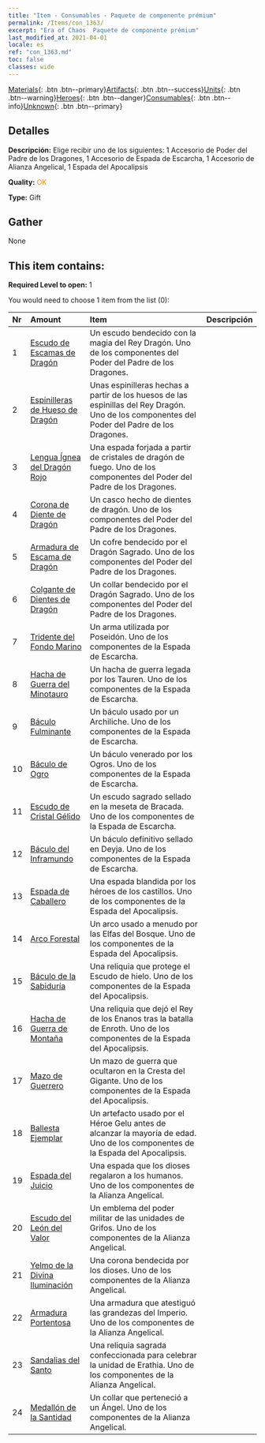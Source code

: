 ```yaml
---
title: "Item - Consumables - Paquete de componente prémium"
permalink: /Items/con_1363/
excerpt: "Era of Chaos  Paquete de componente prémium"
last_modified_at: 2021-04-01
locale: es
ref: "con_1363.md"
toc: false
classes: wide
---
```

 [Materials](/es/Items/){: .btn .btn--primary}[Artifacts](/es/Items/Artifacts/){: .btn .btn--success}[Units](/es/Items/Units/){: .btn .btn--warning}[Heroes](/es/Items/Heroes/){: .btn .btn--danger}[Consumables](/es/Items/Consumables/){: .btn .btn--info}[Unknown](/es/Items/Unknown/){: .btn .btn--primary}

## Detalles
 **Descripción:** Elige recibir uno de los siguientes: 1 Accesorio de Poder del Padre de los Dragones, 1 Accesorio de Espada de Escarcha, 1 Accesorio de Alianza Angelical, 1 Espada del Apocalipsis

 **Quality:** <span style="color: #FF8C00">OK</span>

 **Type:** Gift

## Gather

  None

## This item contains:

 **Required Level to open:** 1

 You would need to choose 1 item from the list (0):

  | Nr | Amount |     Item    | Descripción |
  |:---|:-------|:------------|:-----------:|
  | 1 | [Escudo de Escamas de Dragón](/es/Items/art_144/) | Un escudo bendecido con la magia del Rey Dragón. Uno de los componentes del Poder del Padre de los Dragones. | 
  | 2 | [Espinilleras de Hueso de Dragón](/es/Items/art_145/) | Unas espinilleras hechas a partir de los huesos de las espinillas del Rey Dragón. Uno de los componentes del Poder del Padre de los Dragones. | 
  | 3 | [Lengua Ígnea del Dragón Rojo](/es/Items/art_146/) | Una espada forjada a partir de cristales de dragón de fuego. Uno de los componentes del Poder del Padre de los Dragones. | 
  | 4 | [Corona de Diente de Dragón](/es/Items/art_147/) | Un casco hecho de dientes de dragón. Uno de los componentes del Poder del Padre de los Dragones. | 
  | 5 | [Armadura de Escama de Dragón](/es/Items/art_148/) | Un cofre bendecido por el Dragón Sagrado. Uno de los componentes del Poder del Padre de los Dragones. | 
  | 6 | [Colgante de Dientes de Dragón](/es/Items/art_149/) | Un collar bendecido por el Dragón Sagrado. Uno de los componentes del Poder del Padre de los Dragones. | 
  | 7 | [Tridente del Fondo Marino](/es/Items/art_160/) | Un arma utilizada por Poseidón. Uno de los componentes de la Espada de Escarcha. | 
  | 8 | [Hacha de Guerra del Minotauro](/es/Items/art_161/) | Un hacha de guerra legada por los Tauren. Uno de los componentes de la Espada de Escarcha. | 
  | 9 | [Báculo Fulminante](/es/Items/art_162/) | Un báculo usado por un Archiliche. Uno de los componentes de la Espada de Escarcha. | 
  | 10 | [Báculo de Ogro](/es/Items/art_163/) | Un báculo venerado por los Ogros. Uno de los componentes de la Espada de Escarcha. | 
  | 11 | [Escudo de Cristal Gélido](/es/Items/art_164/) | Un escudo sagrado sellado en la meseta de Bracada. Uno de los componentes de la Espada de Escarcha. | 
  | 12 | [Báculo del Inframundo](/es/Items/art_165/) | Un báculo definitivo sellado en Deyja. Uno de los componentes de la Espada de Escarcha. | 
  | 13 | [Espada de Caballero](/es/Items/art_166/) | Una espada blandida por los héroes de los castillos. Uno de los componentes de la Espada del Apocalipsis. | 
  | 14 | [Arco Forestal](/es/Items/art_167/) | Un arco usado a menudo por las Elfas del Bosque. Uno de los componentes de la Espada del Apocalipsis. | 
  | 15 | [Báculo de la Sabiduría](/es/Items/art_168/) | Una reliquia que protege el Escudo de hielo. Uno de los componentes de la Espada del Apocalipsis. | 
  | 16 | [Hacha de Guerra de Montaña](/es/Items/art_169/) | Una reliquia que dejó el Rey de los Enanos tras la batalla de Enroth. Uno de los componentes de la Espada del Apocalipsis. | 
  | 17 | [Mazo de Guerrero](/es/Items/art_170/) | Un mazo de guerra que ocultaron en la Cresta del Gigante. Uno de los componentes de la Espada del Apocalipsis. | 
  | 18 | [Ballesta Ejemplar](/es/Items/art_171/) | Un artefacto usado por el Héroe Gelu antes de alcanzar la mayoría de edad. Uno de los componentes de la Espada del Apocalipsis. | 
  | 19 | [Espada del Juicio](/es/Items/art_150/) | Una espada que los dioses regalaron a los humanos. Uno de los componentes de la Alianza Angelical. | 
  | 20 | [Escudo del León del Valor](/es/Items/art_151/) | Un emblema del poder militar de las unidades de Grifos. Uno de los componentes de la Alianza Angelical. | 
  | 21 | [Yelmo de la Divina Iluminación](/es/Items/art_152/) | Una corona bendecida por los dioses. Uno de los componentes de la Alianza Angelical. | 
  | 22 | [Armadura Portentosa](/es/Items/art_153/) | Una armadura que atestiguó las grandezas del Imperio. Uno de los componentes de la Alianza Angelical. | 
  | 23 | [Sandalias del Santo](/es/Items/art_154/) | Una reliquia sagrada confeccionada para celebrar la unidad de Erathia. Uno de los componentes de la Alianza Angelical. | 
  | 24 | [Medallón de la Santidad](/es/Items/art_155/) | Un collar que perteneció a un Ángel. Uno de los componentes de la Alianza Angelical. | 
